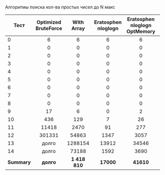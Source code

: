 Алгоритмы поиска кол-ва простых чисел до N макс

| Тест        | Optimized BruteForce |  With Array   | Eratosphen nloglogn | Eratosphen nloglogn OptMemory | EratosphenSuperOptimized |
| ----------- | :------------------: | :-----------: | :-----------------: | :---------------------------: | :----------------------: |
| 0           |          6           |       6       |          6          |               6               |            6             |
| 1           |          0           |       0       |          0          |               0               |            0             |
| 2           |          0           |       0       |          0          |               0               |            0             |
| 3           |          0           |       0       |          0          |               0               |            0             |
| 4           |          0           |       0       |          0          |               0               |            0             |
| 5           |          0           |       0       |          0          |               0               |            0             |
| 6           |          0           |       0       |          0          |               0               |            0             |
| 7           |          0           |       0       |          0          |               0               |            3             |
| 8           |          0           |       0       |          0          |               0               |            0             |
| 9           |          17          |       6       |          0          |               2               |            1             |
| 10          |         436          |      129      |          7          |              26               |            9             |
| 11          |        11418         |     2470      |         91          |              277              |           103            |
| 12          |        301331        |     54863     |        1347         |             3057              |           1093           |
| 13          |        долго         |    1288154    |        13912        |             34546             |          23581           |
| 14          |        долго         |     73188     |        1592         |             3690              |           3376           |
| **Summary** |      **долго**       | **1 418 810** |      **17000**      |           **41610**           |        **28180**         |

